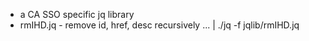* a CA SSO specific jq library
* rmIHD.jq - remove id, href, desc recursively
	... | ./jq -f jqlib/rmIHD.jq
